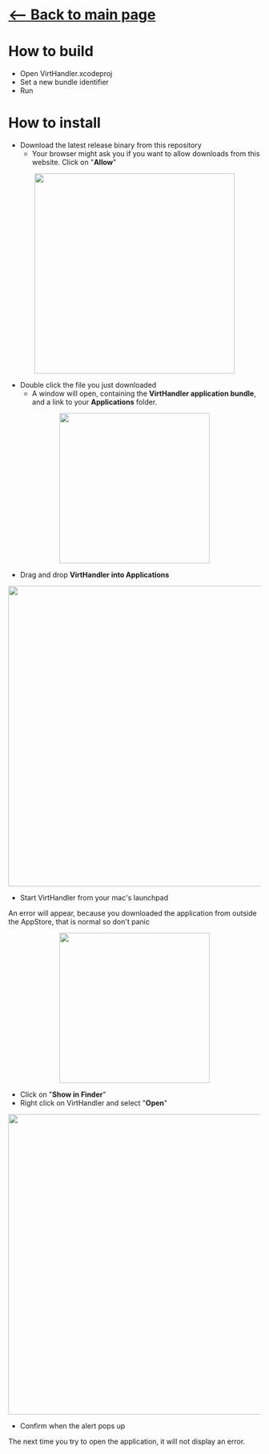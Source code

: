 # [<-- Back to main page](../README.md)

# How to build
- Open VirtHandler.xcodeproj
- Set a new bundle identifier
- Run

# How to install
- Download the latest release binary from this repository
  - Your browser might ask you if you want to allow downloads from this website. Click on "**Allow**"

<div align="center">
<img src="../Screenshots/allowdownload.png" width="400">
</div>

- Double click the file you just downloaded
  - A window will open, containing the **VirtHandler application bundle**, and a link to your **Applications** folder.
<div align="center"><img src="../Screenshots/dmgview.png" width="300"></div>

- Drag and drop **VirtHandler into Applications**
<div align="center"><img src="../Screenshots/applications.png" width="600"></div>

- Start VirtHandler from your mac's launchpad

An error will appear, because you downloaded the application from outside the AppStore, that is normal so don't panic
<div align="center"><img src="../Screenshots/malicious.png" width="300"></div>

- Click on "**Show in Finder**"
- Right click on VirtHandler and select "**Open**"
<div align="center"><img src="../Screenshots/applications-open.png" width="600"></div>

- Confirm when the alert pops up

The next time you try to open the application, it will not display an error.
